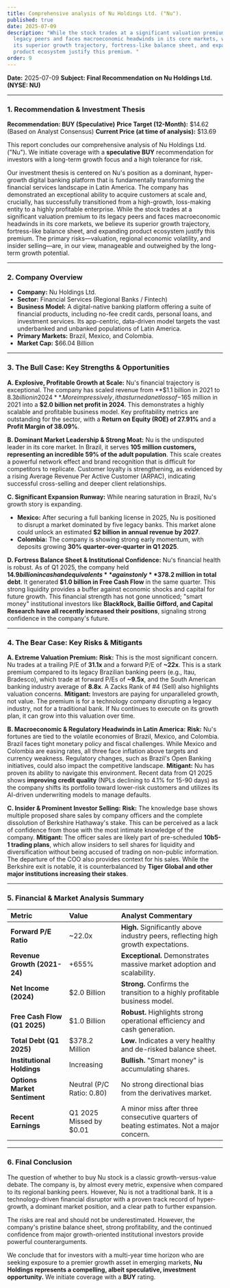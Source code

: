 ```yaml
---
title: Comprehensive analysis of Nu Holdings Ltd. ("Nu").
published: true
date: 2025-07-09
description: "While the stock trades at a significant valuation premium to its
  legacy peers and faces macroeconomic headwinds in its core markets, we believe
  its superior growth trajectory, fortress-like balance sheet, and expanding
  product ecosystem justify this premium. "
order: 9
---
```

**Date:** 2025-07-09
**Subject:** **Final Recommendation on Nu Holdings Ltd. (NYSE: NU)**

---

### **1. Recommendation & Investment Thesis**

**Recommendation: BUY (Speculative)**
**Price Target (12-Month):** $14.62 (Based on Analyst Consensus)
**Current Price (at time of analysis):** $13.69

This report concludes our comprehensive analysis of Nu Holdings Ltd. ("Nu"). We initiate coverage with a **speculative BUY** recommendation for investors with a long-term growth focus and a high tolerance for risk.

Our investment thesis is centered on Nu's position as a dominant, hyper-growth digital banking platform that is fundamentally transforming the financial services landscape in Latin America. The company has demonstrated an exceptional ability to acquire customers at scale and, crucially, has successfully transitioned from a high-growth, loss-making entity to a highly profitable enterprise. While the stock trades at a significant valuation premium to its legacy peers and faces macroeconomic headwinds in its core markets, we believe its superior growth trajectory, fortress-like balance sheet, and expanding product ecosystem justify this premium. The primary risks—valuation, regional economic volatility, and insider selling—are, in our view, manageable and outweighed by the long-term growth potential.

---

### **2. Company Overview**

*   **Company:** Nu Holdings Ltd.
*   **Sector:** Financial Services (Regional Banks / Fintech)
*   **Business Model:** A digital-native banking platform offering a suite of financial products, including no-fee credit cards, personal loans, and investment services. Its app-centric, data-driven model targets the vast underbanked and unbanked populations of Latin America.
*   **Primary Markets:** Brazil, Mexico, and Colombia.
*   **Market Cap:** $66.04 Billion

---

### **3. The Bull Case: Key Strengths & Opportunities**

**A. Explosive, Profitable Growth at Scale:**
Nu's financial trajectory is exceptional. The company has scaled revenue from **$1.1 billion in 2021 to $8.3 billion in 2024**. More impressively, it has turned a net loss of -$165 million in 2021 into a **$2.0 billion net profit in 2024**. This demonstrates a highly scalable and profitable business model. Key profitability metrics are outstanding for the sector, with a **Return on Equity (ROE) of 27.91%** and a **Profit Margin of 38.09%**.

**B. Dominant Market Leadership & Strong Moat:**
Nu is the undisputed leader in its core market. In Brazil, it serves **105 million customers, representing an incredible 59% of the adult population**. This scale creates a powerful network effect and brand recognition that is difficult for competitors to replicate. Customer loyalty is strengthening, as evidenced by a rising Average Revenue Per Active Customer (ARPAC), indicating successful cross-selling and deeper client relationships.

**C. Significant Expansion Runway:**
While nearing saturation in Brazil, Nu's growth story is expanding.
*   **Mexico:** After securing a full banking license in 2025, Nu is positioned to disrupt a market dominated by five legacy banks. This market alone could unlock an estimated **$2 billion in annual revenue by 2027**.
*   **Colombia:** The company is showing strong early momentum, with deposits growing **30% quarter-over-quarter in Q1 2025**.

**D. Fortress Balance Sheet & Institutional Confidence:**
Nu's financial health is robust. As of Q1 2025, the company held **$14.9 billion in cash and equivalents** against only **$378.2 million in total debt**. It generated **$1.0 billion in Free Cash Flow** in the same quarter. This strong liquidity provides a buffer against economic shocks and capital for future growth. This financial strength has not gone unnoticed; "smart money" institutional investors like **BlackRock, Baillie Gifford, and Capital Research have all recently increased their positions**, signaling strong confidence in the company's future.

---

### **4. The Bear Case: Key Risks & Mitigants**

**A. Extreme Valuation Premium:**
**Risk:** This is the most significant concern. Nu trades at a trailing P/E of **31.1x** and a forward P/E of **~22x**. This is a stark premium compared to its legacy Brazilian banking peers (e.g., Itau, Bradesco), which trade at forward P/Es of **~9.5x**, and the South American banking industry average of **8.8x**. A Zacks Rank of #4 (Sell) also highlights valuation concerns.
**Mitigant:** Investors are paying for unparalleled growth, not value. The premium is for a technology company disrupting a legacy industry, not for a traditional bank. If Nu continues to execute on its growth plan, it can grow into this valuation over time.

**B. Macroeconomic & Regulatory Headwinds in Latin America:**
**Risk:** Nu's fortunes are tied to the volatile economies of Brazil, Mexico, and Colombia. Brazil faces tight monetary policy and fiscal challenges. While Mexico and Colombia are easing rates, all three face inflation above targets and currency weakness. Regulatory changes, such as Brazil's Open Banking initiatives, could also impact the competitive landscape.
**Mitigant:** Nu has proven its ability to navigate this environment. Recent data from Q1 2025 shows **improving credit quality** (NPLs declining to 4.1% for 15-90 days) as the company shifts its portfolio toward lower-risk customers and utilizes its AI-driven underwriting models to manage defaults.

**C. Insider & Prominent Investor Selling:**
**Risk:** The knowledge base shows multiple proposed share sales by company officers and the complete dissolution of Berkshire Hathaway's stake. This can be perceived as a lack of confidence from those with the most intimate knowledge of the company.
**Mitigant:** The officer sales are likely part of pre-scheduled **10b5-1 trading plans**, which allow insiders to sell shares for liquidity and diversification without being accused of trading on non-public information. The departure of the COO also provides context for his sales. While the Berkshire exit is notable, it is counterbalanced by **Tiger Global and other major institutions increasing their stakes**.

---

### **5. Financial & Market Analysis Summary**

| Metric | Value | Analyst Commentary |
| :--- | :--- | :--- |
| **Forward P/E Ratio** | ~22.0x | **High.** Significantly above industry peers, reflecting high growth expectations. |
| **Revenue Growth (2021-24)** | +655% | **Exceptional.** Demonstrates massive market adoption and scalability. |
| **Net Income (2024)** | $2.0 Billion | **Strong.** Confirms the transition to a highly profitable business model. |
| **Free Cash Flow (Q1 2025)** | $1.0 Billion | **Robust.** Highlights strong operational efficiency and cash generation. |
| **Total Debt (Q1 2025)** | $378.2 Million | **Low.** Indicates a very healthy and de-risked balance sheet. |
| **Institutional Holdings** | Increasing | **Bullish.** "Smart money" is accumulating shares. |
| **Options Market Sentiment** | Neutral (P/C Ratio: 0.80) | No strong directional bias from the derivatives market. |
| **Recent Earnings** | Q1 2025 Missed by $0.01 | A minor miss after three consecutive quarters of beating estimates. Not a major concern. |

---

### **6. Final Conclusion**

The question of whether to buy Nu stock is a classic growth-versus-value debate. The company is, by almost every metric, expensive when compared to its regional banking peers. However, Nu is not a traditional bank. It is a technology-driven financial disruptor with a proven track record of hyper-growth, a dominant market position, and a clear path to further expansion.

The risks are real and should not be underestimated. However, the company's pristine balance sheet, strong profitability, and the continued confidence from major growth-oriented institutional investors provide powerful counterarguments.

We conclude that for investors with a multi-year time horizon who are seeking exposure to a premier growth asset in emerging markets, **Nu Holdings represents a compelling, albeit speculative, investment opportunity.** We initiate coverage with a **BUY** rating.